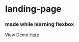 # landing-page
### made while learning flexbox
View Demo [Here](https://basnetrajpradip.github.io/landing-page/)
